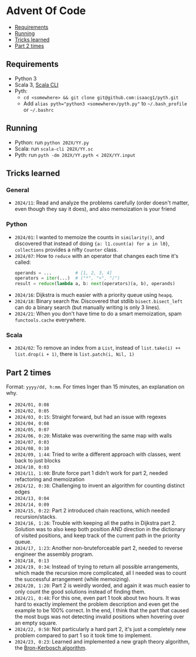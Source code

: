# Advent Of Code

- [Requirements](#requirements)
- [Running](#running)
- [Tricks learned](#tricks-learned)
- [Part 2 times](#part-2-times)

## Requirements

- Python 3
- Scala 3, [Scala CLI](https://scala-cli.virtuslab.org/install/)
- Pyth:
    - `cd <somewhere> && git clone git@github.com:isaacg1/pyth.git`
    - Add `alias pyth="python3 <somewhere>/pyth.py"` to `~/.bash_profile` or `~/.bashrc`

## Running

- Python: run `python 202X/YY.py`
- Scala: run `scala-cli 202X/YY.sc`
- Pyth: run `pyth -dm 202X/YY.pyth < 202X/YY.input`

## Tricks learned

### General

- `2024/11`: Read and analyze the problems carefully (order doesn't matter, even though they say it does), and also memoization is your friend

### Python

- `2024/01`: I wanted to memoize the counts in `similarity()`, and discovered that instead of doing `{a: l1.count(a) for a in l0}`, `collections` provides a nifty `Counter` class.
- `2024/07`: How to `reduce` with an operator that changes each time it's called:
    ```py
    operands = ...         # [1, 2, 3, 4]
    operators = iter(...)  # ("*", "+", "/")
    result = reduce(lambda a, b: next(operators)(a, b), operands)
    ```
- `2024/16`: Dijkstra is much easier with a priority queue using `heapq`.
- `2024/18`: Binary search ftw. Discovered that stdlib `bisect.bisect_left` can do a binary search (but manually writing is only 3 lines).
- `2024/21`: When you don't have time to do a smart memoization, spam `functools.cache` everywhere.

### Scala

- `2024/02`: To remove an index from a `List`, instead of `list.take(i) ++ list.drop(i + 1)`, there is `list.patch(i, Nil, 1)`

## Part 2 times

Format: `yyyy/dd, h:mm`. For times lnger than 15 minutes, an explanation on why.

- `2024/01, 0:08`
- `2024/02, 0:05`
- `2024/03, 0:15`: Straight forward, but had an issue with regexes
- `2024/04, 0:08`
- `2024/05, 0:07`
- `2024/06, 0:20`: Mistake was overwriting the same map with walls
- `2024/07, 0:03`
- `2024/08, 0:10`
- `2024/09, 1:44`: Tried to write a different approach with classes, went back to just blocks
- `2024/10, 0:03`
- `2024/11, 1:00`: Brute force part 1 didn't work for part 2, needed refactoring and memoization
- `2024/12, 0:38`: Challenging to invent an algorithm for counting distinct edges
- `2024/13, 0:04`
- `2024/14, 0:09`
- `2024/15, 0:22`: Part 2 introduced chain reactions, which needed recursion/stacks.
- `2024/16, 1:26`: Trouble with keeping all the paths in Dijkstra part 2.
    Solution was to also keep both position AND direction in the dictionary of visited positions, and keep track of the current path in the priority queue.
- `2024/17, 1:23`: Another non-bruteforceable part 2, needed to reverse engineer the assembly program.
- `2024/18, 0:13`
- `2024/19, 0:34`: Instead of trying to return all possible arrangements, which made the recursion more complicated, all I needed was to count the successful arrangement (while memoizing).
- `2024/20, 1:20`: Part 2 is weirdly worded, and again it was much easier to only count the good solutions instead of finding them.
- `2024/21, 0:48`: For this one, even part 1 took about two hours. It was hard to exactly implement the problem description and even get the example to be 100% correct. In the end, I think that the part that caused the most bugs was not detecting invalid positions when hovering over an empty square.
- `2024/22, 0:50`: Not particularly a hard part 2, it's just a completely new problem compared to part 1 so it took time to implement.
- `2024/23, 0:23`: Learned and implemented a new graph theory algorithm, the [Bron-Kerbosch algorithm](https://en.wikipedia.org/wiki/Bron%E2%80%93Kerbosch_algorithm).
